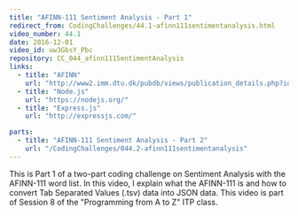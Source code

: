 ```yaml
---
title: "AFINN-111 Sentiment Analysis - Part 1"
redirect_from: CodingChallenges/44.1-afinn111sentimentanalysis.html
video_number: 44.1
date: 2016-12-01
video_id: uw3GbsY_Pbc
repository: CC_044_afinn111SentimentAnalysis
links:
  - title: "AFINN"
    url: "http://www2.imm.dtu.dk/pubdb/views/publication_details.php?id=6010"
  - title: "Node.js"
    url: "https://nodejs.org/"
  - title: "Express.js"
    url: "http://expressjs.com/"

parts:
  - title: "AFINN-111 Sentiment Analysis - Part 2"
    url: "/CodingChallenges/044.2-afinn111sentimentanalysis"
---
```


This is Part 1 of a two-part coding challenge on Sentiment Analysis with the AFINN-111 word list. In this video, I explain what the AFINN-111 is and how to convert Tab Separated Values (.tsv) data into JSON data. This video is part of Session 8 of the "Programming from A to Z" ITP class.
